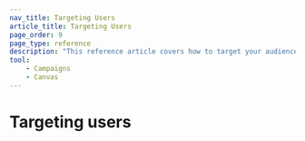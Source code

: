 ```yaml
---
nav_title: Targeting Users
article_title: Targeting Users
page_order: 9
page_type: reference
description: "This reference article covers how to target your audience in your campaign and Canvas editors."
tool:
    - Campaigns
    - Canvas
---
```


# Targeting users

> 